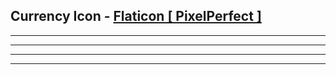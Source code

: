 Currency Icon - [Flaticon [ PixelPerfect ]](https://www.flaticon.com/authors/pixel-perfect)
---
---
---
---
---